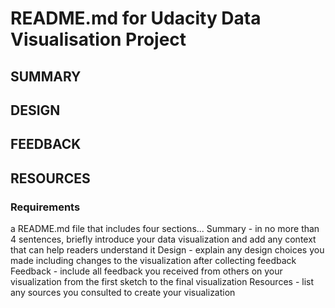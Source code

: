# README.md for Udacity Data Visualisation Project

## SUMMARY


## DESIGN


## FEEDBACK


## RESOURCES



### Requirements
a README.md file that includes four sections...
Summary - in no more than 4 sentences, briefly introduce your data visualization and add any context that can help readers understand it
Design - explain any design choices you made including changes to the visualization after collecting feedback
Feedback - include all feedback you received from others on your visualization from the first sketch to the final visualization
Resources - list any sources you consulted to create your visualization
